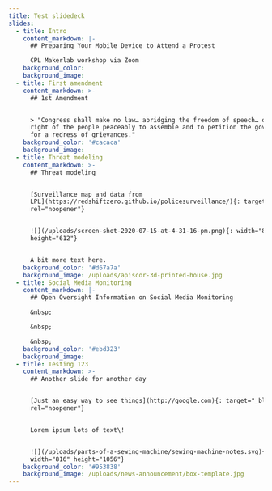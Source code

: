 ```yaml
---
title: Test slidedeck
slides:
  - title: Intro
    content_markdown: |-
      ## Preparing Your Mobile Device to Attend a Protest

      CPL Makerlab workshop via Zoom
    background_color:
    background_image:
  - title: First amendment
    content_markdown: >-
      ## 1st Amendment


      > "Congress shall make no law… abridging the freedom of speech… or the
      right of the people peaceably to assemble and to petition the government
      for a redress of grievances."
    background_color: '#cacaca'
    background_image:
  - title: Threat modeling
    content_markdown: >-
      ## Threat modeling


      [Surveillance map and data from
      LPL](https://redshiftzero.github.io/policesurveillance/){: target="_blank"
      rel="noopener"}


      ![](/uploads/screen-shot-2020-07-15-at-4-31-16-pm.png){: width="865"
      height="612"}


      A bit more text here.
    background_color: '#d67a7a'
    background_image: /uploads/apiscor-3d-printed-house.jpg
  - title: Social Media Monitoring
    content_markdown: |-
      ## Open Oversight Information on Social Media Monitoring

      &nbsp;

      &nbsp;

      &nbsp;
    background_color: '#ebd323'
    background_image:
  - title: Testing 123
    content_markdown: >-
      ## Another slide for another day


      [Just an easy way to see things](http://google.com){: target="_blank"
      rel="noopener"}


      Lorem ipsum lots of text\!


      ![](/uploads/parts-of-a-sewing-machine/sewing-machine-notes.svg){:
      width="816" height="1056"}
    background_color: '#953838'
    background_image: /uploads/news-announcement/box-template.jpg
---
```

